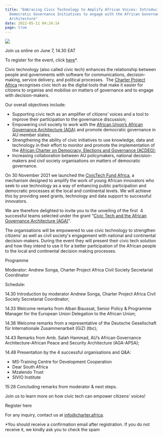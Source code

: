 ```yaml
---
title: "Embracing Civic Technology to Amplify African Voices: Introducing 4
  Democratic Governance Initiatives to engage with the African Governance
  Architecture"
date: 2022-05-11 04:24:14
page: true
---
```

![](/assets/img/1.png)

Join us online on June 7, 14.30 EAT 

To register for the event, click [here](https://us06web.zoom.us/meeting/register/tZUlduioqDopHtPuzHix7BUNp-9X8ml7OOJN)*. 

Civic technology (also called civic tech) enhances the relationship between people and governments with software for communications, decision-making, service delivery, and political processes.  The [Charter Project Africa](https://charter.africa/) recognises civic tech as the digital tools that make it easier for citizens to organise and mobilise on matters of governance and to engage with decision-makers. 

Our overall objectives include: 

* Supporting civic tech as an amplifier of citizens’ voices and a tool to improve their participation to the governance discussion;
* Empowering civil society to work with the [African Union’s African Governance Architecture (AGA)](https://au.int/en/aga?msclkid=e3beb4d0c56a11ec856134022471b39c) and promote democratic governance in AU member states; 
* Strengthening the ability of civic initiatives to use knowledge, data and technology in their effort to monitor and promote the implementation of the [African Charter on Democracy, Elections and Governance (ACDEG)](https://au.int/en/treaties/african-charter-democracy-elections-and-governance); 
* Increasing collaboration between AU policymakers, national decision-makers and civil society organisations on matters of democratic governance.

On 30 November 2021 we launched the [CivicTech Fund Africa](https://civictechfund.africa/), a mechanism designed to amplify the work of young African innovators who seek to use technology as a way of enhancing public participation and democratic processes at the local and continental levels. We will achieve this by providing seed grants, technology and data support to successful innovators.

We are therefore delighted to invite you to the unveiling of the first  4 successful teams selected under the grant “[Civic Tech and the African Governance Architecture (AGA)](https://civictechfund.africa/aga/)”. 

The organisations will be empowered to use civic technology to strengthen citizens’ as well as civil society's engagement with national and continental decision-makers. During the event they will present their civic tech solution and how they intend to use it for a better participation of the African people to the local and continental decision making processes. 

Programme

Moderator: Andrew Songa, Charter Project Africa Civil Society Secretariat Coordinator

Schedule:

14.30 Introduction by moderator Andrew Songa, Charter Project Africa Civil Society Secretariat Coordinator;

14.33 Welcome remarks from Alban Biaussat, Senior Policy & Programme Manager for the European Union Delegation to the African Union;

14.38 Welcome remarks from a representative of the Deutsche Gesellschaft für Internationale Zusammenarbeit (GiZ) (tbc);

14.43 Remarks from Amb. Salah Hammad, AU’s African Governance Architecture-African Peace and Security Architecture (AGA-APSA);

14.48 Presentation by the 4 successful organisations and Q&A:

* MS-Training Centre for Development Cooperation 
* Dear South Africa
* Mzalendo Trust
* SIVIO Institute

15:28 Concluding remarks from moderator & next steps.

Join us to learn more on how civic tech can empower citizens’ voices!

Register here

For any inquiry, contact us at info@charter.africa.

\*You should receive a confirmation email after registration. If you do not receive it, we kindly ask you to check the spam